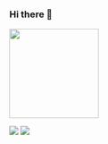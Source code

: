 ### Hi there 👋

<div>
  <a href="https://github.com/renanpinela">
  <img height="160em" src="https://github-readme-stats.vercel.app/api/top-langs/?username=renanpinela&layout=compact&langs_count=7&theme=chartreuse-dark"/>
</div>

  <a href="https://www.linkedin.com/in/renan-pinela/" target="_blank"><img src="https://img.shields.io/badge/LinkedIn-0077B5?style=for-the-badge&logo=linkedin&logoColor=white"></a>
  <a href = "mailto:renanpinela@gmail.com"><img src="https://img.shields.io/badge/Gmail-D14836?style=for-the-badge&logo=gmail&logoColor=white"></a>
</div>
<!--
**renanpinela/renanpinela** is a ✨ _special_ ✨ repository because its `README.md` (this file) appears on your GitHub profile.

Here are some ideas to get you started:

- 🔭 I’m currently working on ...
- 🌱 I’m currently learning ...
- 👯 I’m looking to collaborate on ...
- 🤔 I’m looking for help with ...
- 💬 Ask me about ...
- 📫 How to reach me: ...
- 😄 Pronouns: ...
- ⚡ Fun fact: ...
-->
